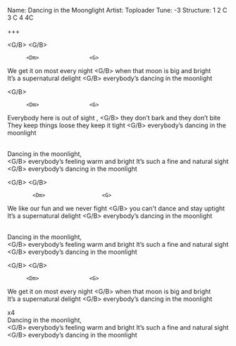 Name: Dancing in the Moonglight
Artist: Toploader
Tune: -3
Structure: 1 2 C 3 C 4 4C

+++

<Dm>     <G>    <C> <G/B> <Am>
<Dm>     <G>    <C> <G/B> <Am>

          <Dm>                <G>         
We get it on most every night 
            <C>  <G/B>    <Am>
when that moon is big and bright
            <Dm>           <G>             
It’s a supernatural delight
            <C>      <G/B> <Am>
everybody’s dancing in the moonlight

<Dm>     <G>    <C> <G/B> <Am>

          <Dm>                <G>         
Everybody here is out of sight , 
            <C>  <G/B>    <Am>
they don’t bark and they don’t bite
            <Dm>           <G>             
They keep things loose they keep it tight
            <C>      <G/B> <Am>
everybody’s dancing in the moonlight


<Dm>                    <G>              
Dancing in the moonlight,    
            <C>       <G/B>  <Am>
everybody’s feeling warm and bright
            <Dm>                  <G>
It’s such a fine and natural sight
            <C>      <G/B> <Am>
everybody’s dancing in the moonlight

<Dm>     <G>    <C> <G/B> <Am>
<Dm>     <G>    <C> <G/B> <Am>

            <Dm>                  <G>         
We like our fun and we never fight
          <C>      <G/B>   <Am>
you can't dance and stay uptight
             <Dm>           <G>             
It’s a supernatural delight
            <C>      <G/B> <Am>
everybody’s dancing in the moonlight


<Dm>                    <G>              
Dancing in the moonlight,    
            <C>       <G/B>  <Am>
everybody’s feeling warm and bright
            <Dm>                  <G>
It’s such a fine and natural sight
            <C>      <G/B> <Am>
everybody’s dancing in the moonlight

<Dm>     <G>    <C> <G/B> <Am>
<Dm>     <G>    <C> <G/B> <Am>

          <Dm>                <G>         
We get it on most every night 
            <C>  <G/B>    <Am>
when that moon is big and bright
            <Dm>           <G>             
It’s a supernatural delight
            <C>      <G/B> <Am>
everybody’s dancing in the moonlight

x4
<Dm>                    <G>              
Dancing in the moonlight,    
            <C>       <G/B>  <Am>
everybody’s feeling warm and bright
            <Dm>                  <G>
It’s such a fine and natural sight
            <C>      <G/B> <Am>
everybody’s dancing in the moonlight